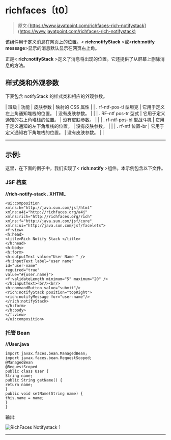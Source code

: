 # richfaces〔t0〕

> 原文:[https://www.javatpoint.com/richfaces-rich-notifystack](https://www.javatpoint.com/richfaces-rich-notifystack)

该组件用于定义消息在网页上的位置。< **rich:notifyStack** >或<**rich:notify message**>显示的消息默认显示在网页右上角。

正是< **rich:notifyStack** >定义了消息将出现的位置。它还提供了从屏幕上删除消息的方法。

## 样式类和外观参数

下表包含 notifyStack 的样式类和相应的外观参数。

| 班级 | 功能 | 皮肤参数 | 映射的 CSS 属性 |
| . rf-ntf-pos-tl 型坦克 | 它用于定义左上角通知堆栈的位置。 | 没有皮肤参数。 |  |
| . RF-ntf pos-tr 型式 | 它用于定义通知的右上角堆栈的位置。 | 没有皮肤参数。 |  |
| . rf-ntf-pos-bl 型战斗机 | 它用于定义通知的左下角堆栈的位置。 | 没有皮肤参数。 |  |
| . rf-ntf 位置-br | 它用于定义通知右下角堆栈的位置。 | 没有皮肤参数。 |  |

* * *

## 示例:

这里，在下面的例子中，我们实现了< **rich:notify** >组件。本示例包含以下文件。

### JSF 档案

**//rich-notify-stack . XHTML**

```
<ui:composition 
xmlns:h="http://java.sun.com/jsf/html"
xmlns:a4j="http://richfaces.org/a4j"
xmlns:rich="http://richfaces.org/rich"
xmlns:f="http://java.sun.com/jsf/core"
xmlns:ui="http://java.sun.com/jsf/facelets">
<f:view>
<h:head>
<title>Rich Notify Stack </title>
</h:head>
<h:body>
<h:form>
<h:outputText value="User Name " />
<h:inputText label="user name"
id="user-name"
required="true"
value="#{user.name}">
<f:validateLength minimum="5" maximum="20" />
</h:inputText><br/><br/>
<h:commandButton value="submit"/>
<rich:notifyStack position="topRight">
<rich:notifyMessage for="user-name"/>
</rich:notifyStack>
</h:form>
</h:body>
</f:view>
</ui:composition>

```

### 托管 Bean

**//User.java**

```
import javax.faces.bean.ManagedBean;
import javax.faces.bean.RequestScoped;
@ManagedBean
@RequestScoped
public class User {
String name;
public String getName() {
return name;
}
public void setName(String name) {
this.name = name;
}
}

```

输出:

![RichFaces Notifystack 1](../Images/2ce4a44b3bdb5fa5f838dcca67604da9.png)

* * *